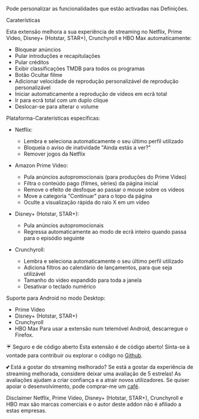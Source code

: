 Pode personalizar as funcionalidades que estão activadas nas Definições.

Caraterísticas

Esta extensão melhora a sua experiência de streaming no Netflix, Prime Video, Disney+ (Hotstar, STAR+), Crunchyroll e HBO Max automaticamente:
- Bloquear anúncios
- Pular introduções e recapitulações
- Pular créditos
- Exibir classificações TMDB para todos os programas
- Botão Ocultar filme
- Adicionar velocidade de reprodução personalizável de reprodução personalizável
- Iniciar automaticamente a reprodução de vídeos em ecrã total
- Ir para ecrã total com um duplo clique
- Deslocar-se para alterar o volume

Plataforma-Caraterísticas específicas:

- Netflix:
    - Lembra e seleciona automaticamente o seu último perfil utilizado
    - Bloqueia o aviso de inatividade "Ainda estás a ver?"
    - Remover jogos da Netflix

- Amazon Prime Video:
    - Pula anúncios autopromocionais (para produções do Prime Video)
    - Filtra o conteúdo pago (filmes, séries) da página inicial
    - Remove o efeito de desfoque ao passar o mouse sobre os vídeos
    - Move a categoria "Continuar" para o topo da página
    - Oculte a visualização rápida do raio X em um vídeo

- Disney+ (Hotstar, STAR+):
    - Pula anúncios autopromocionais
    - Regressa automaticamente ao modo de ecrã inteiro quando passa para o episódio seguinte

- Crunchyroll:
    - Lembra e seleciona automaticamente o seu último perfil utilizado
    - Adiciona filtros ao calendário de lançamentos, para que seja utilizável
    - Tamanho do vídeo expandido para toda a janela
    - Desativar o teclado numérico

Suporte para Android no modo Desktop:
- Prime Video
- Disney+ (Hotstar, STAR+)
- Crunchyroll
- HBO Max
  Para usar a extensão num telemóvel Android, descarregue o Firefox.

☔ Seguro e de código aberto
Esta extensão é de código aberto! Sinta-se à vontade para contribuir ou explorar o código no [Github](https://github.com/Dreamlinerm/Netflix-Prime-Auto-Skip).

💕 Está a gostar do streaming melhorado?
Se está a gostar da experiência de streaming melhorada, considere deixar uma avaliação de 5 estrelas! As avaliações ajudam a criar confiança e a atrair novos utilizadores.
Se quiser apoiar o desenvolvimento, pode comprar-me um [café](https://github.com/sponsors/Dreamlinerm).

Disclaimer
Netflix, Prime Video, Disney+ (Hotstar, STAR+), Crunchyroll e HBO max são marcas comerciais e o autor deste addon não é afiliado a estas empresas.

